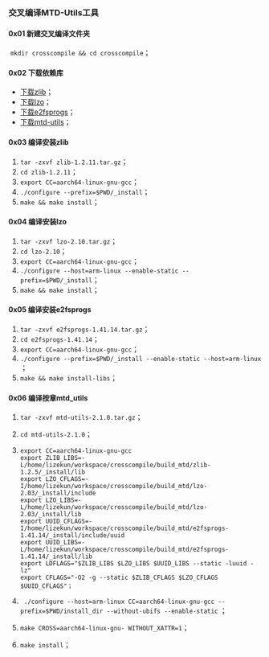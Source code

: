 ### 交叉编译MTD-Utils工具 ###

#### 0x01 新建交叉编译文件夹 ####

​	`mkdir crosscompile && cd crosscompile`；

#### 0x02 下载依赖库 ####

* [下载zlib](<http://www.zlib.net/>)；
* [下载lzo](<http://www.oberhumer.com/opensource/lzo/#download>)；
* [下载e2fsprogs](<http://e2fsprogs.sourceforge.net/>)；
* [下载mtd-utils](<http://www.linux-mtd.infradead.org/index.html>)；

#### 0x03 编译安装zlib ####

1. `tar -zxvf zlib-1.2.11.tar.gz`；
2. `cd zlib-1.2.11`；
3. `export CC=aarch64-linux-gnu-gcc`；
4. `./configure --prefix=$PWD/_install`；
5. `make && make install`；

#### 0x04 编译安装lzo ####

1. `tar -zxvf lzo-2.10.tar.gz`；
2. `cd lzo-2.10`；
3. `export CC=aarch64-linux-gnu-gcc`；
4. `./configure --host=arm-linux --enable-static --prefix=$PWD/_install`；
5. `make && make install`；

#### 0x05 编译安装e2fsprogs ####

1. `tar -zxvf e2fsprogs-1.41.14.tar.gz`；
2. `cd e2fsprogs-1.41.14`；
3. `export CC=aarch64-linux-gnu-gcc`；
4. `./configure --prefix=$PWD/_install --enable-static --host=arm-linux` ；
5. `make && make install-libs`；

#### 0x06 编译按章mtd_utils ####

1. `tar -zxvf mtd-utils-2.1.0.tar.gz`；

2. `cd mtd-utils-2.1.0`；

3. ```export ZLIB_CFLAGS=-I/home/lizekun/workspace/crosscompile/build_mtd/zlib-1.2.5
   export CC=aarch64-linux-gnu-gcc
   export ZLIB_LIBS=-L/home/lizekun/workspace/crosscompile/build_mtd/zlib-1.2.5/_install/lib
   export LZO_CFLAGS=-I/home/lizekun/workspace/crosscompile/build_mtd/lzo-2.03/_install/include
   export LZO_LIBS=-L/home/lizekun/workspace/crosscompile/build_mtd/lzo-2.03/_install/lib
   export UUID_CFLAGS=-I/home/lizekun/workspace/crosscompile/build_mtd/e2fsprogs-1.41.14/_install/include/uuid
   export UUID_LIBS=-L/home/lizekun/workspace/crosscompile/build_mtd/e2fsprogs-1.41.14/_install/lib
   export LDFLAGS="$ZLIB_LIBS $LZO_LIBS $UUID_LIBS --static -luuid -lz"
   export CFLAGS="-O2 -g --static $ZLIB_CFLAGS $LZO_CFLAGS $UUID_CFLAGS"；
   ```

4. ` ./configure --host=arm-linux CC=aarch64-linux-gnu-gcc --prefix=$PWD/install_dir --without-ubifs --enable-static` ；

5. `make CROSS=aarch64-linux-gnu- WITHOUT_XATTR=1`；

6. `make install`；



